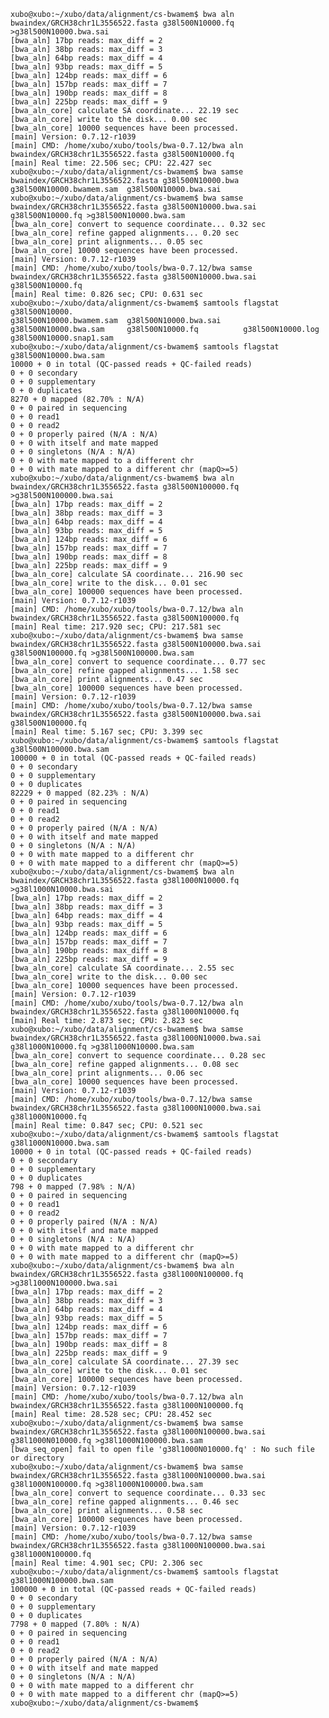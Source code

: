 	xubo@xubo:~/xubo/data/alignment/cs-bwamem$ bwa aln bwaindex/GRCH38chr1L3556522.fasta g38l500N10000.fq >g38l500N10000.bwa.sai
	[bwa_aln] 17bp reads: max_diff = 2
	[bwa_aln] 38bp reads: max_diff = 3
	[bwa_aln] 64bp reads: max_diff = 4
	[bwa_aln] 93bp reads: max_diff = 5
	[bwa_aln] 124bp reads: max_diff = 6
	[bwa_aln] 157bp reads: max_diff = 7
	[bwa_aln] 190bp reads: max_diff = 8
	[bwa_aln] 225bp reads: max_diff = 9
	[bwa_aln_core] calculate SA coordinate... 22.19 sec
	[bwa_aln_core] write to the disk... 0.00 sec
	[bwa_aln_core] 10000 sequences have been processed.
	[main] Version: 0.7.12-r1039
	[main] CMD: /home/xubo/xubo/tools/bwa-0.7.12/bwa aln bwaindex/GRCH38chr1L3556522.fasta g38l500N10000.fq
	[main] Real time: 22.506 sec; CPU: 22.427 sec
	xubo@xubo:~/xubo/data/alignment/cs-bwamem$ bwa samse bwaindex/GRCH38chr1L3556522.fasta g38l500N10000.bwa
	g38l500N10000.bwamem.sam  g38l500N10000.bwa.sai     
	xubo@xubo:~/xubo/data/alignment/cs-bwamem$ bwa samse bwaindex/GRCH38chr1L3556522.fasta g38l500N10000.bwa.sai g38l500N10000.fq >g38l500N10000.bwa.sam
	[bwa_aln_core] convert to sequence coordinate... 0.32 sec
	[bwa_aln_core] refine gapped alignments... 0.20 sec
	[bwa_aln_core] print alignments... 0.05 sec
	[bwa_aln_core] 10000 sequences have been processed.
	[main] Version: 0.7.12-r1039
	[main] CMD: /home/xubo/xubo/tools/bwa-0.7.12/bwa samse bwaindex/GRCH38chr1L3556522.fasta g38l500N10000.bwa.sai g38l500N10000.fq
	[main] Real time: 0.826 sec; CPU: 0.631 sec
	xubo@xubo:~/xubo/data/alignment/cs-bwamem$ samtools flagstat g38l500N10000.
	g38l500N10000.bwamem.sam  g38l500N10000.bwa.sai     g38l500N10000.bwa.sam     g38l500N10000.fq          g38l500N10000.log         g38l500N10000.snap1.sam   
	xubo@xubo:~/xubo/data/alignment/cs-bwamem$ samtools flagstat g38l500N10000.bwa.sam
	10000 + 0 in total (QC-passed reads + QC-failed reads)
	0 + 0 secondary
	0 + 0 supplementary
	0 + 0 duplicates
	8270 + 0 mapped (82.70% : N/A)
	0 + 0 paired in sequencing
	0 + 0 read1
	0 + 0 read2
	0 + 0 properly paired (N/A : N/A)
	0 + 0 with itself and mate mapped
	0 + 0 singletons (N/A : N/A)
	0 + 0 with mate mapped to a different chr
	0 + 0 with mate mapped to a different chr (mapQ>=5)
	xubo@xubo:~/xubo/data/alignment/cs-bwamem$ bwa aln bwaindex/GRCH38chr1L3556522.fasta g38l500N100000.fq >g38l500N100000.bwa.sai
	[bwa_aln] 17bp reads: max_diff = 2
	[bwa_aln] 38bp reads: max_diff = 3
	[bwa_aln] 64bp reads: max_diff = 4
	[bwa_aln] 93bp reads: max_diff = 5
	[bwa_aln] 124bp reads: max_diff = 6
	[bwa_aln] 157bp reads: max_diff = 7
	[bwa_aln] 190bp reads: max_diff = 8
	[bwa_aln] 225bp reads: max_diff = 9
	[bwa_aln_core] calculate SA coordinate... 216.90 sec
	[bwa_aln_core] write to the disk... 0.01 sec
	[bwa_aln_core] 100000 sequences have been processed.
	[main] Version: 0.7.12-r1039
	[main] CMD: /home/xubo/xubo/tools/bwa-0.7.12/bwa aln bwaindex/GRCH38chr1L3556522.fasta g38l500N100000.fq
	[main] Real time: 217.920 sec; CPU: 217.581 sec
	xubo@xubo:~/xubo/data/alignment/cs-bwamem$ bwa samse bwaindex/GRCH38chr1L3556522.fasta g38l500N100000.bwa.sai g38l500N100000.fq >g38l500N100000.bwa.sam
	[bwa_aln_core] convert to sequence coordinate... 0.77 sec
	[bwa_aln_core] refine gapped alignments... 1.58 sec
	[bwa_aln_core] print alignments... 0.47 sec
	[bwa_aln_core] 100000 sequences have been processed.
	[main] Version: 0.7.12-r1039
	[main] CMD: /home/xubo/xubo/tools/bwa-0.7.12/bwa samse bwaindex/GRCH38chr1L3556522.fasta g38l500N100000.bwa.sai g38l500N100000.fq
	[main] Real time: 5.167 sec; CPU: 3.399 sec
	xubo@xubo:~/xubo/data/alignment/cs-bwamem$ samtools flagstat g38l500N100000.bwa.sam
	100000 + 0 in total (QC-passed reads + QC-failed reads)
	0 + 0 secondary
	0 + 0 supplementary
	0 + 0 duplicates
	82229 + 0 mapped (82.23% : N/A)
	0 + 0 paired in sequencing
	0 + 0 read1
	0 + 0 read2
	0 + 0 properly paired (N/A : N/A)
	0 + 0 with itself and mate mapped
	0 + 0 singletons (N/A : N/A)
	0 + 0 with mate mapped to a different chr
	0 + 0 with mate mapped to a different chr (mapQ>=5)
	xubo@xubo:~/xubo/data/alignment/cs-bwamem$ bwa aln bwaindex/GRCH38chr1L3556522.fasta g38l1000N10000.fq >g38l1000N10000.bwa.sai
	[bwa_aln] 17bp reads: max_diff = 2
	[bwa_aln] 38bp reads: max_diff = 3
	[bwa_aln] 64bp reads: max_diff = 4
	[bwa_aln] 93bp reads: max_diff = 5
	[bwa_aln] 124bp reads: max_diff = 6
	[bwa_aln] 157bp reads: max_diff = 7
	[bwa_aln] 190bp reads: max_diff = 8
	[bwa_aln] 225bp reads: max_diff = 9
	[bwa_aln_core] calculate SA coordinate... 2.55 sec
	[bwa_aln_core] write to the disk... 0.00 sec
	[bwa_aln_core] 10000 sequences have been processed.
	[main] Version: 0.7.12-r1039
	[main] CMD: /home/xubo/xubo/tools/bwa-0.7.12/bwa aln bwaindex/GRCH38chr1L3556522.fasta g38l1000N10000.fq
	[main] Real time: 2.873 sec; CPU: 2.823 sec
	xubo@xubo:~/xubo/data/alignment/cs-bwamem$ bwa samse bwaindex/GRCH38chr1L3556522.fasta g38l1000N10000.bwa.sai g38l1000N10000.fq >g38l1000N10000.bwa.sam
	[bwa_aln_core] convert to sequence coordinate... 0.28 sec
	[bwa_aln_core] refine gapped alignments... 0.08 sec
	[bwa_aln_core] print alignments... 0.06 sec
	[bwa_aln_core] 10000 sequences have been processed.
	[main] Version: 0.7.12-r1039
	[main] CMD: /home/xubo/xubo/tools/bwa-0.7.12/bwa samse bwaindex/GRCH38chr1L3556522.fasta g38l1000N10000.bwa.sai g38l1000N10000.fq
	[main] Real time: 0.847 sec; CPU: 0.521 sec
	xubo@xubo:~/xubo/data/alignment/cs-bwamem$ samtools flagstat g38l1000N10000.bwa.sam
	10000 + 0 in total (QC-passed reads + QC-failed reads)
	0 + 0 secondary
	0 + 0 supplementary
	0 + 0 duplicates
	798 + 0 mapped (7.98% : N/A)
	0 + 0 paired in sequencing
	0 + 0 read1
	0 + 0 read2
	0 + 0 properly paired (N/A : N/A)
	0 + 0 with itself and mate mapped
	0 + 0 singletons (N/A : N/A)
	0 + 0 with mate mapped to a different chr
	0 + 0 with mate mapped to a different chr (mapQ>=5)
	xubo@xubo:~/xubo/data/alignment/cs-bwamem$ bwa aln bwaindex/GRCH38chr1L3556522.fasta g38l1000N100000.fq >g38l1000N100000.bwa.sai
	[bwa_aln] 17bp reads: max_diff = 2
	[bwa_aln] 38bp reads: max_diff = 3
	[bwa_aln] 64bp reads: max_diff = 4
	[bwa_aln] 93bp reads: max_diff = 5
	[bwa_aln] 124bp reads: max_diff = 6
	[bwa_aln] 157bp reads: max_diff = 7
	[bwa_aln] 190bp reads: max_diff = 8
	[bwa_aln] 225bp reads: max_diff = 9
	[bwa_aln_core] calculate SA coordinate... 27.39 sec
	[bwa_aln_core] write to the disk... 0.01 sec
	[bwa_aln_core] 100000 sequences have been processed.
	[main] Version: 0.7.12-r1039
	[main] CMD: /home/xubo/xubo/tools/bwa-0.7.12/bwa aln bwaindex/GRCH38chr1L3556522.fasta g38l1000N100000.fq
	[main] Real time: 28.528 sec; CPU: 28.452 sec
	xubo@xubo:~/xubo/data/alignment/cs-bwamem$ bwa samse bwaindex/GRCH38chr1L3556522.fasta g38l1000N100000.bwa.sai g38l1000N010000.fq >g38l1000N100000.bwa.sam
	[bwa_seq_open] fail to open file 'g38l1000N010000.fq' : No such file or directory
	xubo@xubo:~/xubo/data/alignment/cs-bwamem$ bwa samse bwaindex/GRCH38chr1L3556522.fasta g38l1000N100000.bwa.sai g38l1000N100000.fq >g38l1000N100000.bwa.sam
	[bwa_aln_core] convert to sequence coordinate... 0.33 sec
	[bwa_aln_core] refine gapped alignments... 0.46 sec
	[bwa_aln_core] print alignments... 0.58 sec
	[bwa_aln_core] 100000 sequences have been processed.
	[main] Version: 0.7.12-r1039
	[main] CMD: /home/xubo/xubo/tools/bwa-0.7.12/bwa samse bwaindex/GRCH38chr1L3556522.fasta g38l1000N100000.bwa.sai g38l1000N100000.fq
	[main] Real time: 4.901 sec; CPU: 2.306 sec
	xubo@xubo:~/xubo/data/alignment/cs-bwamem$ samtools flagstat g38l1000N100000.bwa.sam
	100000 + 0 in total (QC-passed reads + QC-failed reads)
	0 + 0 secondary
	0 + 0 supplementary
	0 + 0 duplicates
	7798 + 0 mapped (7.80% : N/A)
	0 + 0 paired in sequencing
	0 + 0 read1
	0 + 0 read2
	0 + 0 properly paired (N/A : N/A)
	0 + 0 with itself and mate mapped
	0 + 0 singletons (N/A : N/A)
	0 + 0 with mate mapped to a different chr
	0 + 0 with mate mapped to a different chr (mapQ>=5)
	xubo@xubo:~/xubo/data/alignment/cs-bwamem$ 
